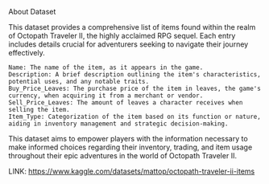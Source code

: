About Dataset

This dataset provides a comprehensive list of items found within the realm of Octopath Traveler II, the highly acclaimed RPG sequel. Each entry includes details crucial for adventurers seeking to navigate their journey effectively.

    Name: The name of the item, as it appears in the game.
    Description: A brief description outlining the item's characteristics, potential uses, and any notable traits.
    Buy_Price_Leaves: The purchase price of the item in leaves, the game's currency, when acquiring it from a merchant or vendor.
    Sell_Price_Leaves: The amount of leaves a character receives when selling the item.
    Item_Type: Categorization of the item based on its function or nature, aiding in inventory management and strategic decision-making.

This dataset aims to empower players with the information necessary to make informed choices regarding their inventory, trading, and item usage throughout their epic adventures in the world of Octopath Traveler II.

LINK: https://www.kaggle.com/datasets/mattop/octopath-traveler-ii-items
